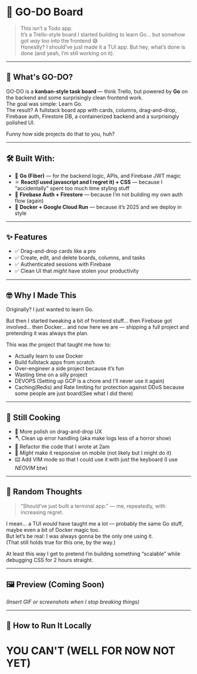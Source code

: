 # 🧩 GO-DO Board

> This isn’t a Todo app.  
> It’s a Trello-style board I started building to learn Go… but somehow got *way* too into the frontend 😅  
> Honestly? I should’ve just made it a TUI app. But hey, what’s done is done (and yeah, I’m still working on it).

---

## 🚀 What's GO-DO?

GO-DO is a **kanban-style task board** — think Trello, but powered by **Go** on the backend and some surprisingly clean frontend work.  
The goal was simple: Learn Go.  
The result? A fullstack board app with cards, columns, drag-and-drop, Firebase auth, Firestore DB, a containerized backend and a surprisingly polished UI.

Funny how side projects do that to you, huh?

---

## 🛠️ Built With:

- 🧠 **Go (Fiber)** — for the backend logic, APIs, and Firebase JWT magic  
- ⚛️ **React(I used javascript and I regret it) + CSS** — because I “accidentally” spent too much time styling stuff  
- 🔐 **Firebase Auth + Firestore** — because I’m not building my own auth flow (again)  
- 🐳 **Docker + Google Cloud Run** — because it’s 2025 and we deploy in style  

---

## ✨ Features

- ✅ Drag-and-drop cards like a pro
- ✅ Create, edit, and delete boards, columns, and tasks
- ✅ Authenticated sessions with Firebase
- ✅ Clean UI that *might* have stolen your productivity

---

## 🤓 Why I Made This

Originally? I just wanted to learn Go.

But then I started tweaking a bit of frontend stuff… then Firebase got involved… then Docker… and now here we are — shipping a full project and pretending it was always the plan.

This was *the* project that taught me how to:

- Actually learn to use Docker
- Build fullstack apps from scratch
- Over-engineer a side project because it’s fun
- Wasting time on a silly project
- DEVOPS (Setting up GCP is a chore and I'll never use it again)
- Caching(Redis) and Rate limiting for protection against DDoS because some people are just board(See what I did there)

---

## 🧪 Still Cooking

- 🎨 More polish on drag-and-drop UX  
- 🪓 Clean up error handling (aka make logs less of a horror show)  
- 🧼 Refactor the code that I wrote at 2am
- 📱 *Might* make it responsive on mobile (not likely but I might do it)
- ⌨️ Add VIM mode so that I could use it with just the keyboard (I use *NEOVIM* btw)

---

## 💭 Random Thoughts

> “Should’ve just built a terminal app.” — me, repeatedly, with increasing regret.

I mean… a TUI *would* have taught me a lot — probably the same Go stuff, maybe even a bit of Docker magic too.  
But let’s be real: I was always gonna be the only one using it.  
(That still holds true for this one, by the way.)

At least this way I get to pretend I’m building something “scalable” while debugging CSS for 2 hours straight.

---

## 🖼️ Preview (Coming Soon)

*(Insert GIF or screenshots when I stop breaking things)*

---

## 🧃 How to Run It Locally

# YOU CAN'T (WELL FOR NOW NOT YET)
